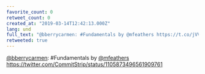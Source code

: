 ```yaml
---
favorite_count: 0
retweet_count: 0
created_at: "2019-03-14T12:42:13.000Z"
lang: und
full_text: "@bberrycarmen: #Fundamentals by @mfeathers https://t.co/jVVhOo7rpB"
retweeted: true
---
```


[@bberrycarmen](https://twitter.com/bberrycarmen): #Fundamentals by
[@mfeathers](https://twitter.com/mfeathers)
<https://twitter.com/CommitStrip/status/1105873496561909761>
